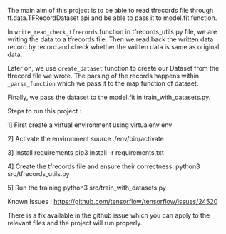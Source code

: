 The main aim of this project is to be able to read tfrecords file 
through tf.data.TFRecordDataset api and be able to pass it to
model.fit function.


In `write_read_check_tfrecords` function in tfrecords_utils.py file,
we are writing the data to a tfrecords file.
Then we read back the written data record by record and check whether
the written data is same as original data.

Later on, we use `create_dataset` function to create our Dataset
from the tfrecord file we wrote. The parsing of the records happens
within `_parse_function` which we pass it to the map function of dataset.

Finally, we pass the dataset to the model.fit in train_with_datasets.py.



Steps to run this project :

1] First create a virtual environment using 
virtualenv env

2] Activate the environment
source ./env/bin/activate

3] Install requirements
pip3 install -r requirements.txt

4] Create the tfrecords file and ensure their correctness.
python3 src/tfrecords_utils.py

5] Run the training
python3 src/train_with_datasets.py


Known Issues : 
https://github.com/tensorflow/tensorflow/issues/24520

There is a fix available in the github issue which you can apply 
to the relevant files and the project will run properly.
